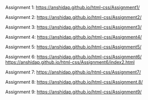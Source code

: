 Assignment 1:
https://anshidap.github.io/html-css/Assignment1/

Assignment 2:
https://anshidap.github.io/html-css/Assignment2/

Assignment 3:
https://anshidap.github.io/html-css/Assignment3/

Assignment 4:
https://anshidap.github.io/html-css/Assignment4/

Assignment 5:
https://anshidap.github.io/html-css/Assignment5/

Assignment 6:
https://anshidap.github.io/html-css/Assignment6/     
https://anshidap.github.io/html-css/Assignment6/index2.html

Assignment 7:
https://anshidap.github.io/html-css/Assignment7/

Assignment 8:
https://anshidap.github.io/html-css/Assignment.8/

Assignment 9:
https://anshidap.github.io/html-css/Assignment9/




